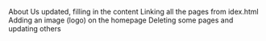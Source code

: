 About Us updated, filling in the content
Linking all the pages from idex.html
Adding an image (logo) on the homepage
Deleting some pages and updating others


